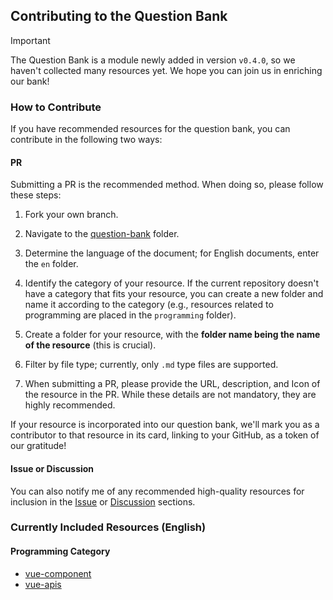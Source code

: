 ## Contributing to the Question Bank

> [!IMPORTANT]
> The Question Bank is a module newly added in version `v0.4.0`, so we haven't collected many resources yet. We hope you can join us in enriching our bank!

### How to Contribute

If you have recommended resources for the question bank, you can contribute in the following two ways:

#### PR

Submitting a PR is the recommended method. When doing so, please follow these steps:

1. Fork your own branch.

2. Navigate to the [question-bank](https://github.com/codeacme17/examor/tree/main/docs/question-bank) folder.

3. Determine the language of the document; for English documents, enter the `en` folder.

4. Identify the category of your resource. If the current repository doesn't have a category that fits your resource, you can create a new folder and name it according to the category (e.g., resources related to programming are placed in the `programming` folder).

5. Create a folder for your resource, with the **folder name being the name of the resource** (this is crucial).

6. Filter by file type; currently, only `.md` type files are supported.

7. When submitting a PR, please provide the URL, description, and Icon of the resource in the PR. While these details are not mandatory, they are highly recommended.

If your resource is incorporated into our question bank, we'll mark you as a contributor to that resource in its card, linking to your GitHub, as a token of our gratitude!

#### Issue or Discussion

You can also notify me of any recommended high-quality resources for inclusion in the [Issue](https://github.com/codeacme17/examor/issues) or [Discussion](https://github.com/codeacme17/examor/discussions) sections.

### Currently Included Resources (English)

#### Programming Category

- [vue-component](https://vuejs.org/guide/components/registration.html)
- [vue-apis](https://vuejs.org/api/)
